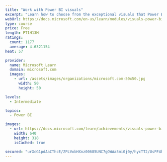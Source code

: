 ```yaml
---
title: "Work with Power BI visuals"
excerpt: "Learn how to choose from the exceptional visuals that Power BI makes available to you. Formatting visuals will direct the user’s attention to exactly where you want it, while helping to make the visual easier to read and interpret. You will also learn about how to use key performance indicators (KPIs)."
webUrl: https://docs.microsoft.com/en-us/learn/modules/visuals-power-bi/
type: course
price: Free
length: PT1H13M
ratings:
  count: 1177
  average: 4.6321154
heat: 57

provider:
  name: Microsoft Learn
  domain: microsoft.com
  images:
    - url: /assets/images/organizations/microsoft.com-50x50.jpg
      width: 50
      height: 50

levels:
  - Intermediate

topics:
  - Power BI

images:
  - url: https://docs.microsoft.com/learn/achievements/visuals-power-bi-social.png
    width: 640
    height: 318
    isCached: true

secured: "urXcG1pdAaCThcE/ZPLVobHXnz00685UNC7gOWAa3mi0j0y/hycTT2/UsPF4kLJInX9MrfWTUED2x9IrxXVi022D+kYf998Xm/I+hpKg5xDGIb08tDt4L7z9hYAQfkl6RUGvPuEZmUerUYTYpWmWvoY3pbVYmZ8acvsAaHDY2DnqAPONkYEJ4WfoOSqvyxiUwIcWLBss/R6YHG27U/ww+NvPd4W/9lSlsOsnZ4H+0Y2hWgr/czV98OpKNJcKf9T7aBGndTT99wTOvSRuK2tby3pW2tm48KVFwR6ggnn2RjpeipT+BRG+f/697tZJO6ASd8gwpg0VkiOWK7DG1adpIp6wfC4UT6xBeLQcNEys4LqotgQRAE/1NOZ8MVjQunppobsi/4pZ6sOSriZWRa91AMxAnWPNgpbPSPTtV3o/jaA=;wJmBi5R43hCHFppgEHtgEw=="
---
```


